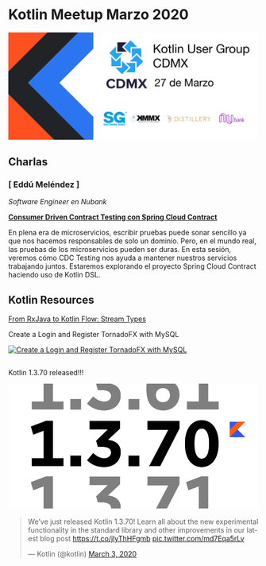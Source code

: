 # Kotlin Meetup Marzo 2020

![Kotlin Meetup Banner](resources/banner.png)

## Charlas 

### [ Eddú Meléndez ]
_Software Engineer en Nubank_

[**Consumer Driven Contract Testing con Spring Cloud Contract**](resources/slide)

En plena era de microservicios, escribir pruebas puede sonar sencillo ya que nos hacemos 
responsables de solo un dominio. Pero, en el mundo real, las pruebas de los microservicios 
pueden ser duras. En esta sesión, veremos cómo CDC Testing nos ayuda a mantener nuestros 
servicios trabajando juntos. Estaremos explorando el proyecto Spring Cloud Contract 
haciendo uso de Kotlin DSL.

## Kotlin Resources

[From RxJava to Kotlin Flow: Stream Types](https://proandroiddev.com/from-rxjava-to-kotlin-flow-stream-types-7916be6cabc2)

Create a Login and Register TornadoFX with MySQL

[![Create a Login and Register TornadoFX with MySQL](resources/createloginandregisterkotlin.png)](https://www.youtube.com/watch?v=WOqHNy-UGfQ&feature=youtu.be)

##

Kotlin 1.3.70 released!!!

![Kotlin 1.3.70](resources/kotlin1_3_70_released.png)
<blockquote class="twitter-tweet"><p lang="en" dir="ltr">We’ve just released Kotlin 1.3.70! Learn all about the new experimental functionality in the standard library and other improvements in our latest blog post <a href="https://t.co/jlyThHFgmb">https://t.co/jlyThHFgmb</a> <a href="https://t.co/md7Eqa5rLv">pic.twitter.com/md7Eqa5rLv</a></p>&mdash; Kotlin (@kotlin) <a href="https://twitter.com/kotlin/status/1234917943970009090?ref_src=twsrc%5Etfw">March 3, 2020</a></blockquote>



